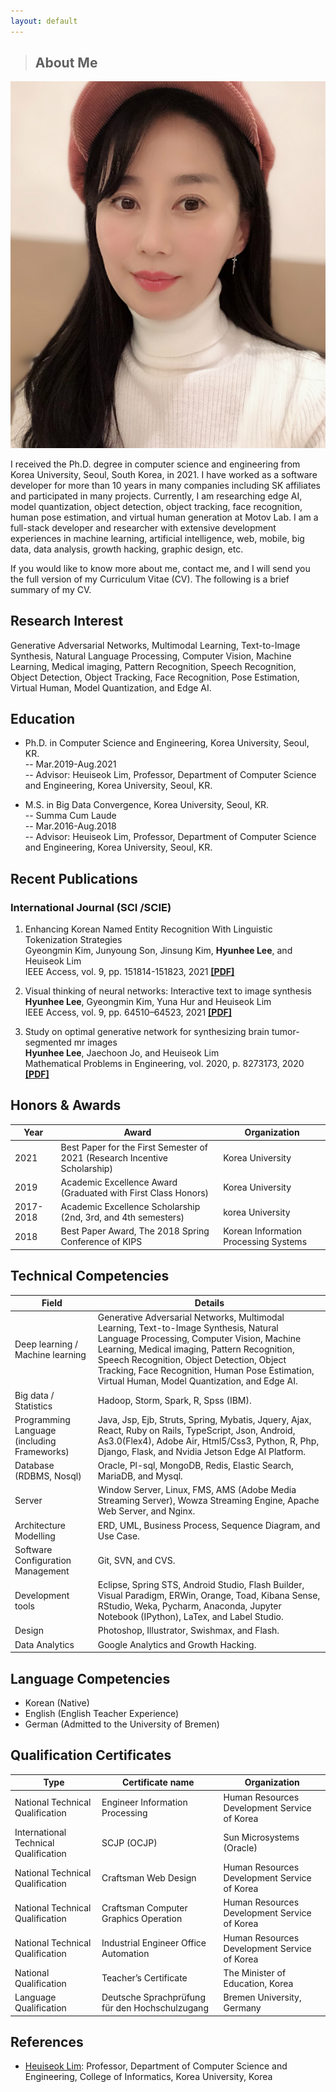 ```yaml
---
layout: default
---
```


> ##  About Me

<img class="profile-picture" src="me7.jpg">

I received the Ph.D. degree in computer science and engineering from Korea University, Seoul, South Korea, in 2021. I have worked as a software developer for more than 10 years in many companies including SK affiliates and participated in many projects. Currently, I am researching edge AI, model quantization, object detection, object tracking, face recognition, human pose estimation, and virtual human generation at Motov Lab. I am a full-stack developer and researcher with extensive development experiences in machine learning, artificial intelligence, web, mobile, big data, data analysis, growth hacking, graphic design, etc. 

If you would like to know more about me, contact me, and I will send you the full version of my Curriculum Vitae (CV). The following is a brief summary of my CV. 

## Research Interest

Generative Adversarial Networks, Multimodal Learning, Text-to-Image Synthesis, Natural Language Processing, Computer Vision, Machine Learning, Medical imaging, Pattern Recognition, Speech Recognition, Object Detection, Object Tracking, Face Recognition, Pose Estimation, Virtual Human, Model Quantization, and Edge AI.

## Education


* Ph.D. in Computer Science and Engineering, Korea University, Seoul, KR. <br>
-- Mar.2019-Aug.2021 <br>
-- Advisor: Heuiseok Lim, Professor, Department of Computer Science and Engineering, Korea University, Seoul, KR.


* M.S. in Big Data Convergence, Korea University, Seoul, KR. <br>
-- Summa Cum Laude <br>
-- Mar.2016-Aug.2018 <br>
-- Advisor: Heuiseok Lim, Professor, Department of Computer Science and Engineering, Korea University, Seoul, KR.

## Recent Publications
### International Journal (SCI /SCIE)

1. Enhancing Korean Named Entity Recognition With Linguistic Tokenization Strategies <br>
Gyeongmin Kim, Junyoung Son, Jinsung Kim, **Hyunhee Lee**, and Heuiseok Lim <br>
IEEE Access, vol. 9, pp. 151814-151823, 2021 **[[PDF]](https://ieeexplore.ieee.org/document/9610031)**

2. Visual thinking of neural networks: Interactive text to image synthesis <br>
**Hyunhee Lee**, Gyeongmin Kim, Yuna Hur and Heuiseok Lim <br>
IEEE Access, vol. 9, pp. 64510–64523, 2021 **[[PDF]](https://ieeexplore.ieee.org/document/9410550)**

3. Study on optimal generative network for synthesizing brain tumor-segmented mr images <br>
**Hyunhee Lee**, Jaechoon Jo, and Heuiseok Lim <br>
Mathematical Problems in Engineering, vol. 2020, p. 8273173, 2020 **[[PDF]](https://www.hindawi.com/journals/mpe/2020/8273173/)**

## Honors & Awards

Year | Award | Organization
-----|-------|--------
2021 | Best Paper for the First Semester of 2021 (Research Incentive Scholarship)  | Korea University
2019 | Academic Excellence Award (Graduated with First Class Honors) | Korea University
2017-2018 | Academic Excellence Scholarship (2nd, 3rd, and 4th semesters) | korea University
2018 | Best Paper Award, The 2018 Spring Conference of KIPS | Korean Information Processing Systems

## Technical Competencies

Field | Details 
-----|-------
Deep learning / Machine learning | Generative Adversarial Networks, Multimodal Learning, Text-to-Image Synthesis, Natural Language Processing, Computer Vision, Machine Learning, Medical imaging, Pattern Recognition, Speech Recognition, Object Detection, Object Tracking, Face Recognition, Human Pose Estimation, Virtual Human, Model Quantization, and Edge AI.
Big data / Statistics | Hadoop, Storm, Spark, R, Spss (IBM).
Programming Language (including Frameworks) | Java, Jsp, Ejb, Struts, Spring, Mybatis, Jquery, Ajax, React, Ruby on Rails, TypeScript, Json, Android, As3.0(Flex4), Adobe Air, Html5/Css3, Python, R, Php, Django, Flask, and Nvidia Jetson Edge AI Platform.
Database (RDBMS, Nosql) | Oracle, Pl-sql, MongoDB, Redis, Elastic Search, MariaDB, and Mysql.
Server | Window Server, Linux, FMS, AMS (Adobe Media Streaming Server), Wowza Streaming Engine, Apache Web Server, and Nginx.
Architecture Modelling | ERD, UML, Business Process, Sequence Diagram, and Use Case.
Software Configuration Management | Git, SVN, and CVS.
Development tools | Eclipse, Spring STS, Android Studio, Flash Builder, Visual Paradigm, ERWin, Orange, Toad, Kibana Sense, RStudio, Weka, Pycharm, Anaconda, Jupyter Notebook (IPython), LaTex, and Label Studio.
Design | Photoshop, Illustrator, Swishmax, and Flash.
Data Analytics | Google Analytics and Growth Hacking.

## Language Competencies 

* Korean (Native)
* English (English Teacher Experience)
* German (Admitted to the University of Bremen)

## Qualification Certificates

Type | Certificate name | Organization
-----|-------|--------
National Technical Qualification | Engineer Information Processing | Human Resources Development Service of Korea
International Technical Qualification | SCJP (OCJP) | Sun Microsystems (Oracle)
National Technical Qualification | Craftsman Web Design | Human Resources Development Service of Korea
National Technical Qualification | Craftsman Computer Graphics Operation | Human Resources Development Service of Korea
National Technical Qualification | Industrial Engineer Office Automation | Human Resources Development Service of Korea
National Qualification | Teacher’s Certificate | The Minister of Education, Korea
Language Qualification | Deutsche Sprachprüfung für den Hochschulzugang | Bremen University, Germany


## References

* [Heuiseok Lim](http://blp.korea.ac.kr/?page_id=3589): Professor, Department of Computer Science and Engineering, College of Informatics, Korea University, Korea <br>
